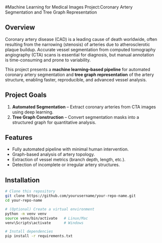 #Machine Learning for Medical Images Project:Coronary Artery Segmentation and Tree Graph Representation

## Overview
Coronary artery disease (CAD) is a leading cause of death worldwide, often resulting from the narrowing (stenosis) of arteries due to atherosclerotic plaque buildup. Accurate vessel segmentation from computed tomography angiography (CTA) scans is essential for diagnosis, but manual annotation is time-consuming and prone to variability.

This project presents a **machine learning–based pipeline** for automated coronary artery segmentation and **tree graph representation** of the artery structure, enabling faster, reproducible, and advanced vessel analysis.

## Project Goals
1. **Automated Segmentation** – Extract coronary arteries from CTA images using deep learning.
2. **Tree Graph Construction** – Convert segmentation masks into a structured graph for quantitative analysis.

## Features
- Fully automated pipeline with minimal human intervention.
- Graph-based analysis of artery topology.
- Extraction of vessel metrics (branch depth, length, etc.).
- Detection of incomplete or irregular artery structures.

## Installation
```bash
# Clone this repository
git clone https://github.com/yourusername/your-repo-name.git
cd your-repo-name

# (Optional) Create a virtual environment
python -m venv venv
source venv/bin/activate   # Linux/Mac
venv\Scripts\activate      # Windows

# Install dependencies
pip install -r requirements.txt
